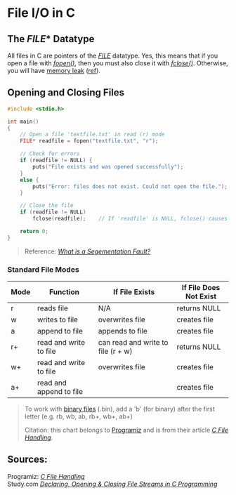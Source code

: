 # File I/O in C

## The _FILE_* Datatype
All files in C are pointers of the [_FILE_](https://www.geeksforgeeks.org/data-type-file-c/#:~:text=A%20FILE%20is%20a%20type,although%20it%20is%20system%20specific.) datatype.
Yes, this means that if you open a file with [_fopen()_](https://www.geeksforgeeks.org/c-fopen-function-with-examples/), then you must also close it with [_fclose()_](https://www.tutorialspoint.com/c_standard_library/c_function_fclose.htm).
Otherwise, you will have [memory leak](https://www.geeksforgeeks.org/what-is-memory-leak-how-can-we-avoid/) ([ref](https://stackoverflow.com/questions/21499080/memory-allocation-when-fopen-is-called-is-not-clear)).

## Opening and Closing Files
```C
#include <stdio.h>

int main()
{
    // Open a file 'textfile.txt' in read (r) mode
    FILE* readfile = fopen("textfile.txt", "r"); 

    // Check for errors
    if (readfile != NULL) {
        puts("File exists and was opened successfully");
    }
    else {
        puts("Error: files does not exist. Could not open the file.");
    }

    // Close the file
    if (readfile != NULL)
        fclose(readfile);    // If 'readfile' is NULL, fclose() causes a segmentation fault

    return 0;
}
```
> Reference: [_What is a Segementation Fault?_](https://www.geeksforgeeks.org/core-dump-segmentation-fault-c-cpp/#:~:text=Core%20Dump%2FSegmentation%20fault%20is,an%20error%20indicating%20memory%20corruption.)

### Standard File Modes
| Mode | Function | If File Exists | If File Does Not Exist |
| ---- | --------- | ------------- | ---------------------- |
| r | reads file | N/A | returns NULL |
| w | writes to file | overwrites file | creates file | 
| a | append to file | appends to file | creates file |  
| r+ | read and write to file | can read and write to file (r + w) | returns NULL | 
| w+ | read and write to file | overwrites file | creates file | 
| a+ | read and append to file |  | creates file | 
> To work with [binary files](https://en.wikipedia.org/wiki/Binary_file) (.bin), add a 'b' (for binary) after the first letter (e.g. rb, wb, ab, rb+, wb+, ab+) <br />
>
> Citation: this chart belongs to [Programiz](https://www.programiz.com/) and is from their article [_C File Handling_](https://www.programiz.com/c-programming/c-file-input-output).

## Sources: 
Programiz: [_C File Handling_](https://www.programiz.com/c-programming/c-file-input-output) <br />
Study.com [_Declaring, Opening & Closing File Streams in C Programming_](https://study.com/academy/lesson/declaring-opening-closing-file-streams-in-c-programming.html) <br />

